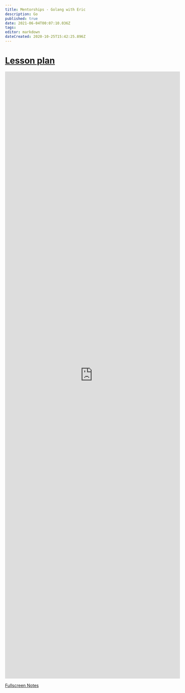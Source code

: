 ```yaml
---
title: Mentorships - Golang with Eric
description: Go
published: true
date: 2021-06-04T00:07:10.036Z
tags: 
editor: markdown
dateCreated: 2020-10-25T15:42:25.896Z
---
```


<h1>
  <a href="lesson-plan">Lesson plan</a>
</h1>

<iframe src="https://uccnetsoc.github.io/mentorships/20-21/go" style="border: none; width: 60vw; height: 50vh" referrerpolicy="no-referrer" frameBorder="0">
</iframe>

<a href="https://uccnetsoc.github.io/mentorships/20-21/go/index.html">Fullscreen Notes</a>